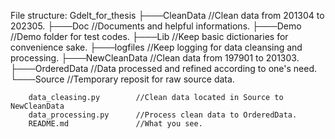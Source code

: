 File structure:
Gdelt_for_thesis
    ├───CleanData               //Clean data from 201304 to 202305.
    ├───Doc                     //Documents and helpful informations.
    ├───Demo                    //Demo folder for test codes.
    ├───Lib                     //Keep basic dictionaries for convenience sake.
    ├───logfiles                //Keep logging for data cleansing and processing.
    ├───NewCleanData            //Clean data from 197901 to 201303.
    ├───OrderedData             //Data processed and refined according to one's need.
    └───Source                  //Temporary reposit for raw source data.

        data_cleasing.py        //Clean data located in Source to NewCleanData
        data_processing.py      //Process clean data to OrderedData.
        README.md               //What you see.
